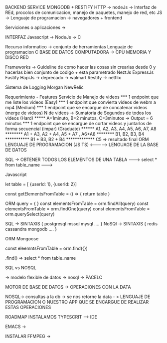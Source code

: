 BACKEND SERVICE MONGODB + RESTIFY
HTTP -> nodeJs
-> Interfaz de REd, procolos de comunicacion, manejo de paquetes, manejo de red, etc JS -> Lenguaje de programacion -> navegadores + frontend

Serviciones o aplicaciones ->

INTERFAZ Javascript -> NodeJs -> C

Recurso informatico -> conjunto de herramientas Lenguaje de programacion C BASE DE DATOS COMPUTADORA -> CPU MEMORIA Y DISCO RED

Frameworks -> Guideline de como hacer las cosas sin crearlas desde 0 y hacerlas bien
conjunto de codigo + esta parametrado NeztJs ExpressJs Fastify HapiJs -> deprecado -> walmart Restify -> netflix

Sistema de Logging
Morgan NewRelic

Requerimiento - Features
Servicio de Manejo de videos *** 1 endpoint que me liste los videos (Easy) *** 1 endpoint que convierta videos de webm a mp4 (Medium) *** 1 endpoint que se encargue de concatenar videos (merge de videos) N de videos -> Sumatoria de Segundos de todos los videos (Hard) ***** A=1minuto, B=2 minutos, C=3minutos -> Output = 6 minutos *** 1 endpoint que se encargue de cortar videos y juntarlos de forma secuencial (impar) (Graduate) ****** A1, A2, A3, A4, A5, A6, A7, A8 ******** A1 + A3, A2 + A4, A5 + A7 , A6+A8 ******** B1, B2, B3, B4 *********** B1 + B3, B2 + B4 ************* C5 => resultado final
ORM
LENGUAJE DE PROGRAMACION (JS TS) <-----> LENGUAGE DE LA BASE DE DATOS

SQL -> OBTENER TODOS LOS ELEMENTOS DE UNA TABLA ---> select * from table_name --->

Javascript

let table = [ {userId: 1}, {userId: 2}]

const getElementsFromTable = () => { return table }

ORM query = { } const elementsFromTable = orm.findAll(query) const elementsFromTable = orm.findOne(query) const elementsFromTable = orm.querySelect(query)

SQL -> SINTAXIS { postgresql mssql mysql .... } NoSQl -> SINTAXIS { redis cassandra mongodb .... }

ORM Mongoose

const eleemntsFromTable = orm.find({})

.find() => select * from table_name

SQL vs NOSQL

-> modelo flexible de datos -> nosql -> PACELC

MOTOR DE BASE DE DATOS -> OPERACIONES CON LA DATA

NOSQL-> consultas a la db -> se nos retorne la data - > LENGUAJE DE PROGRAMACION O NUESTRO APP QUE SE ENCARGUE DE REALIZAR ESTAS OPERACIONES

ROADMAP
INSTALAMOS TYPESCRIT
--> IDE

EMACS ->

INSTALAR FFMPEG ->